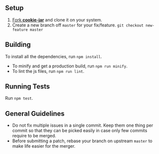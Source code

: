 ## Setup

1. [Fork **cookie-jar**](https://help.github.com/articles/fork-a-repo) and clone it on your system.
2. Create a new branch off `master` for your fix/feature. `git checkout new-feature master`

## Building

To install all the dependencies, run `npm install`.

- To minify and get a production build, run `npm run minify`.
- To lint the js files, run `npm run lint`.

## Running Tests

Run `npm test`.

## General Guidelines

- Do not fix multiple issues in a single commit. Keep them one thing per commit so that they can be picked easily 
in case only few commits require to be merged.
- Before submitting a patch, rebase your branch on upstream `master` to make life easier for the merger.
